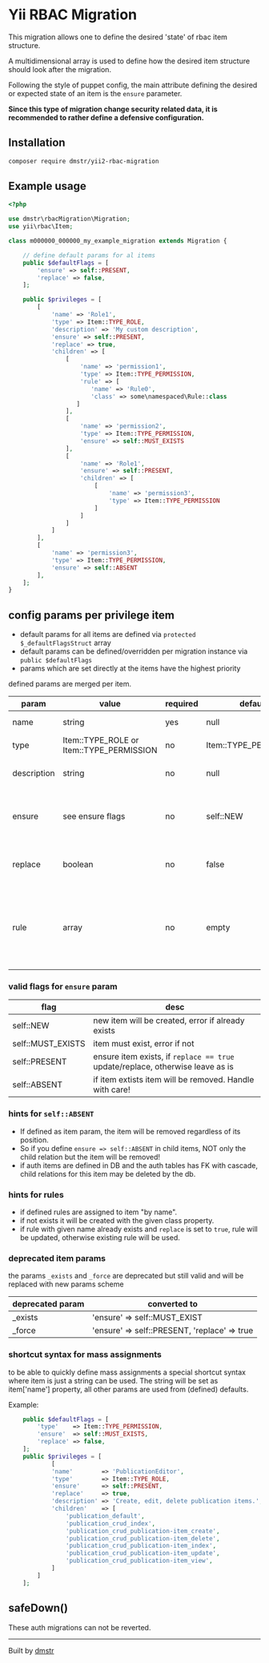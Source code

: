 # Yii RBAC Migration

This migration allows one to define the desired 'state' of rbac item structure.

A multidimensional array is used to define how the desired item structure should look after the migration.

Following the style of puppet config, the main attribute defining the desired or 
expected state of an item is the `ensure` parameter.

**Since this type of migration change security related data, it is recommended to rather define a defensive configuration.**

## Installation

```bash
composer require dmstr/yii2-rbac-migration
```

## Example usage

```php
<?php

use dmstr\rbacMigration\Migration;
use yii\rbac\Item;

class m000000_000000_my_example_migration extends Migration {

    // define default params for al items
    public $defaultFlags = [
        'ensure' => self::PRESENT,
        'replace' => false,
    ];

    public $privileges = [
        [
            'name' => 'Role1',
            'type' => Item::TYPE_ROLE,
            'description' => 'My custom description',
            'ensure' => self::PRESENT,
            'replace' => true,
            'children' => [
                [
                    'name' => 'permission1',
                    'type' => Item::TYPE_PERMISSION,
                    'rule' => [
                       'name' => 'Rule0',
                       'class' => some\namespaced\Rule::class
                   ]
                ],
                [
                    'name' => 'permission2',
                    'type' => Item::TYPE_PERMISSION,
                    'ensure' => self::MUST_EXISTS
                ],
                [
                    'name' => 'Role1',
                    'ensure' => self::PRESENT,
                    'children' => [
                        [
                            'name' => 'permission3',
                            'type' => Item::TYPE_PERMISSION
                        ]
                    ]
                ]
            ]
        ],
        [
            'name' => 'permission3',
            'type' => Item::TYPE_PERMISSION,
            'ensure' => self::ABSENT
        ],
    ];
}
```

## config params per privilege item

- default params for all items are defined via `protected $_defaultFlagsStruct` array
- default params can be defined/overridden per migration instance via `public $defaultFlags`
- params which are set directly at the items have the highest priority 

defined params are merged per item.

| param  | value   | required | default | description                                                             |
|--------|---------| ---------| --------|-------------------------------------------------------------------------|
| name   | string  | yes      | null    | rbac item name                                                          |
| type   | Item::TYPE_ROLE or Item::TYPE_PERMISSION | no | Item::TYPE_PERMISSION | rbac item type                                                          |
| description | string | no | null | description property of the item                                        |
| ensure | see ensure flags | no | self::NEW | ensure state of the item after and before migration                     |
| replace | boolean | no | false | weather item will be updated if exists                                  |
| rule | array | no | empty | array of name, class properties that will be used as rule for this item |

### valid flags for `ensure` param

| flag | desc                                                                                                                                   |
| -----|----------------------------------------------------------------------------------------------------------------------------------------|
| self::NEW | new item will be created, error if already exists                                                                                      |
| self::MUST_EXISTS | item must exist, error if not                                                                                                          |
| self::PRESENT | ensure item exists, if `replace == true` update/replace, otherwise leave as is                                                         |
| self::ABSENT | if item extists item will be removed. Handle with care! |

### hints for `self::ABSENT`

- If defined as item param, the item will be removed regardless of its position.
- So if you define `ensure => self::ABSENT` in child items, NOT only the child relation but the item will be removed!
- if auth items are defined in DB and the auth tables has FK with cascade, child relations for this item may be deleted by the db.

### hints for rules

- if defined rules are assigned to item "by name".
- if not exists it will be created with the given class property.
- if rule with given name already exists and `replace` is set to `true`, rule will be updated, otherwise existing rule will be used. 

### deprecated item params

the params `_exists` and  `_force` are deprecated but still valid and will be replaced with new params scheme

| deprecated param | converted to                                 |
| -----------------|----------------------------------------------|
| _exists          | 'ensure' => self::MUST_EXIST                 |
| _force           | 'ensure' => self::PRESENT, 'replace' => true |

### shortcut syntax for mass assignments

to be able to quickly define mass assignments a special shortcut syntax where item is just a string can be used.
The string will be set as item['name'] property, all other params are used from (defined) defaults.

Example:

```php
    public $defaultFlags = [
        'type'    => Item::TYPE_PERMISSION,
        'ensure'  => self::MUST_EXISTS,
        'replace' => false,
    ];
    public $privileges = [
            [
            'name'        => 'PublicationEditor',
            'type'        => Item::TYPE_ROLE,
            'ensure'      => self::PRESENT,
            'replace'     => true,
            'description' => 'Create, edit, delete publication items.',
            'children'    => [
                'publication_default',
                'publication_crud_index',
                'publication_crud_publication-item_create',
                'publication_crud_publication-item_delete',
                'publication_crud_publication-item_index',
                'publication_crud_publication-item_update',
                'publication_crud_publication-item_view',
            ]
        ]
    ];

```

## safeDown()

These auth migrations can not be reverted.

---

Built by [dmstr](http://diemeisterei.de)
